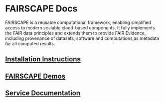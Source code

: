 # FAIRSCAPE Docs

FAIRSCAPE is a reusable computational framework, enabling simplified access to modern scalable cloud-based components. It fully implements the FAIR data principles and extends them to provide FAIR Evidence, including provenance of datasets, software and computations,as metadata for all computed results.

## [Installation Instructions](https://fairscape.github.io/install/install.html)

## [FAIRSCAPE Demos](https://github.com/fairscape/demo)

## [Service Documentation](https://fairscape.github.io/docs/#introduction)
